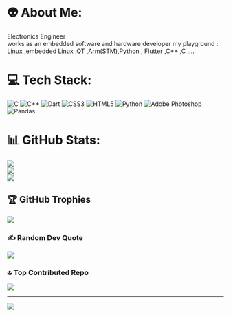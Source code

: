 # 👽 About Me:
Electronics Engineer<br> works as an embedded software and hardware developer my playground : Linux ,embedded Linux ,QT ,Arm(STM),Python , Flutter ,C++ ,C ,... <br>


# 💻 Tech Stack:
![C](https://img.shields.io/badge/c-%2300599C.svg?style=for-the-badge&logo=c&logoColor=white) ![C++](https://img.shields.io/badge/c++-%2300599C.svg?style=for-the-badge&logo=c%2B%2B&logoColor=white) ![Dart](https://img.shields.io/badge/dart-%230175C2.svg?style=for-the-badge&logo=dart&logoColor=white) ![CSS3](https://img.shields.io/badge/css3-%231572B6.svg?style=for-the-badge&logo=css3&logoColor=white) ![HTML5](https://img.shields.io/badge/html5-%23E34F26.svg?style=for-the-badge&logo=html5&logoColor=white) ![Python](https://img.shields.io/badge/python-3670A0?style=for-the-badge&logo=python&logoColor=ffdd54) ![Adobe Photoshop](https://img.shields.io/badge/adobephotoshop-%2331A8FF.svg?style=for-the-badge&logo=adobephotoshop&logoColor=white) ![Pandas](https://img.shields.io/badge/pandas-%23150458.svg?style=for-the-badge&logo=pandas&logoColor=white)
# 📊 GitHub Stats:
![](https://github-readme-stats.vercel.app/api?username=Aliasghar1379&theme=dark&hide_border=true&include_all_commits=true&count_private=false)<br/>
![](https://github-readme-streak-stats.herokuapp.com/?user=Aliasghar1379&theme=dark&hide_border=true)<br/>
![](https://github-readme-stats.vercel.app/api/top-langs/?username=Aliasghar1379&theme=dark&hide_border=true&include_all_commits=true&count_private=false&layout=compact)

## 🏆 GitHub Trophies
![](https://github-profile-trophy.vercel.app/?username=Aliasghar1379&theme=dracula&no-frame=false&no-bg=true&margin-w=4)

### ✍️ Random Dev Quote
![](https://quotes-github-readme.vercel.app/api?type=horizontal&theme=radical)

### 🔝 Top Contributed Repo
![](https://github-contributor-stats.vercel.app/api?username=Aliasghar1379&limit=5&theme=tokyonight&combine_all_yearly_contributions=true)

---
[![](https://visitcount.itsvg.in/api?id=Aliasghar1379&icon=5&color=1)](https://visitcount.itsvg.in)

<!-- Proudly created with GPRM ( https://gprm.itsvg.in ) -->
